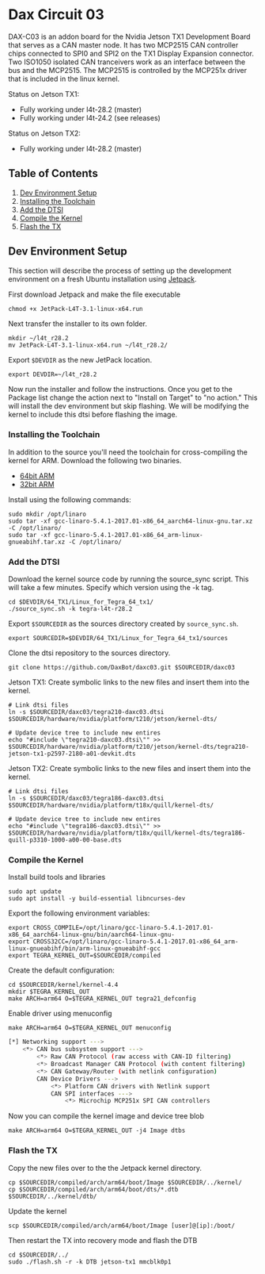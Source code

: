 Dax Circuit 03
==============
DAX-C03 is an addon board for the Nvidia Jetson TX1 Development Board that serves as a CAN master node.  It has two MCP2515 CAN controller chips connected to SPI0 and SPI2 on the TX1 Display Expansion connector.  Two ISO1050 isolated CAN tranceivers work as an interface between the bus and the MCP2515.  The MCP2515 is controlled by the MCP251x driver that is included in the linux kernel. 

Status on Jetson TX1:
* Fully working under l4t-28.2 (master)
* Fully working under l4t-24.2 (see releases)

Status on Jetson TX2:
* Fully working under l4t-28.2 (master)

## Table of Contents

1. [Dev Environment Setup](#setup)
2. [Installing the Toolchain](#toolchain)
3. [Add the DTSI](#tx1-dtsi)
6. [Compile the Kernel](#compile)
7. [Flash the TX](#flash)


## Dev Environment Setup <a name="setup"></a>
This section will describe the process of setting up the development environment on a fresh Ubuntu installation using [Jetpack](https://developer.nvidia.com/embedded/jetpack).

First download Jetpack and make the file executable

    chmod +x JetPack-L4T-3.1-linux-x64.run

Next transfer the installer to its own folder.

    mkdir ~/l4t_r28.2
    mv JetPack-L4T-3.1-linux-x64.run ~/l4t_r28.2/

Export ```$DEVDIR``` as the new JetPack location.

    export DEVDIR=~/l4t_r28.2

Now run the installer and follow the instructions.  Once you get to the Package list change the action next to "Install on Target" to "no action."  This will install the dev environment but skip flashing.  We will be modifying the kernel to include this dtsi before flashing the image.

### Installing the Toolchain <a name="toolchain"></a>
In addition to the source you'll need the toolchain for cross-compiling the kernel for ARM.  Download the following two binaries.

* [64bit ARM](https://releases.linaro.org/components/toolchain/binaries/5.4-2017.01/aarch64-linux-gnu/gcc-linaro-5.4.1-2017.01-x86_64_aarch64-linux-gnu.tar.xz)
* [32bit ARM](https://releases.linaro.org/components/toolchain/binaries/5.4-2017.01/arm-linux-gnueabihf/gcc-linaro-5.4.1-2017.01-x86_64_arm-linux-gnueabihf.tar.xz)

Install using the following commands:

    sudo mkdir /opt/linaro
    sudo tar -xf gcc-linaro-5.4.1-2017.01-x86_64_aarch64-linux-gnu.tar.xz -C /opt/linaro/
    sudo tar -xf gcc-linaro-5.4.1-2017.01-x86_64_arm-linux-gnueabihf.tar.xz -C /opt/linaro/

### Add the DTSI <a name="tx1-dtsi"></a>

Download the kernel source code by running the source_sync script.  This will take a few minutes.  Specify which version using the -k tag.

    cd $DEVDIR/64_TX1/Linux_for_Tegra_64_tx1/
    ./source_sync.sh -k tegra-l4t-r28.2

Export ```$SOURCEDIR``` as the sources directory created by ```source_sync.sh```.

    export SOURCEDIR=$DEVDIR/64_TX1/Linux_for_Tegra_64_tx1/sources

Clone the dtsi repository to the sources directory.

    git clone https://github.com/DaxBot/daxc03.git $SOURCEDIR/daxc03

Jetson TX1: Create symbolic links to the new files and insert them into the kernel.

    # Link dtsi files
    ln -s $SOURCEDIR/daxc03/tegra210-daxc03.dtsi $SOURCEDIR/hardware/nvidia/platform/t210/jetson/kernel-dts/

    # Update device tree to include new entires
    echo "#include \"tegra210-daxc03.dtsi\"" >> $SOURCEDIR/hardware/nvidia/platform/t210/jetson/kernel-dts/tegra210-jetson-tx1-p2597-2180-a01-devkit.dts

Jetson TX2: Create symbolic links to the new files and insert them into the kernel.

    # Link dtsi files
    ln -s $SOURCEDIR/daxc03/tegra186-daxc03.dtsi $SOURCEDIR/hardware/nvidia/platform/t18x/quill/kernel-dts/

    # Update device tree to include new entires
    echo "#include \"tegra186-daxc03.dtsi\"" >> $SOURCEDIR/hardware/nvidia/platform/t18x/quill/kernel-dts/tegra186-quill-p3310-1000-a00-00-base.dts

### Compile the Kernel <a name="compile"></a>

Install build tools and libraries

    sudo apt update
    sudo apt install -y build-essential libncurses-dev

Export the following environment variables:

    export CROSS_COMPILE=/opt/linaro/gcc-linaro-5.4.1-2017.01-x86_64_aarch64-linux-gnu/bin/aarch64-linux-gnu-
    export CROSS32CC=/opt/linaro/gcc-linaro-5.4.1-2017.01-x86_64_arm-linux-gnueabihf/bin/arm-linux-gnueabihf-gcc
    export TEGRA_KERNEL_OUT=$SOURCEDIR/compiled

Create the default configuration:

    cd $SOURCEDIR/kernel/kernel-4.4
    mkdir $TEGRA_KERNEL_OUT
    make ARCH=arm64 O=$TEGRA_KERNEL_OUT tegra21_defconfig

Enable driver using menuconfig

    make ARCH=arm64 O=$TEGRA_KERNEL_OUT menuconfig

```bash
[*] Networking support --->
    <*> CAN bus subsystem support --->
        <*> Raw CAN Protocol (raw access with CAN-ID filtering)
        <*> Broadcast Manager CAN Protocol (with content filtering)
        <*> CAN Gateway/Router (with netlink configuration)
        CAN Device Drivers --->
            <*> Platform CAN drivers with Netlink support
            CAN SPI interfaces --->
                <*> Microchip MCP251x SPI CAN controllers
```

Now you can compile the kernel image and device tree blob

    make ARCH=arm64 O=$TEGRA_KERNEL_OUT -j4 Image dtbs

### Flash the TX <a name="flash"></a>

Copy the new files over to the the Jetpack kernel directory.

    cp $SOURCEDIR/compiled/arch/arm64/boot/Image $SOURCEDIR/../kernel/
    cp $SOURCEDIR/compiled/arch/arm64/boot/dts/*.dtb $SOURCEDIR/../kernel/dtb/

Update the kernel

    scp $SOURCEDIR/compiled/arch/arm64/boot/Image [user]@[ip]:/boot/

Then restart the TX into recovery mode and flash the DTB

    cd $SOURCEDIR/../
    sudo ./flash.sh -r -k DTB jetson-tx1 mmcblk0p1
